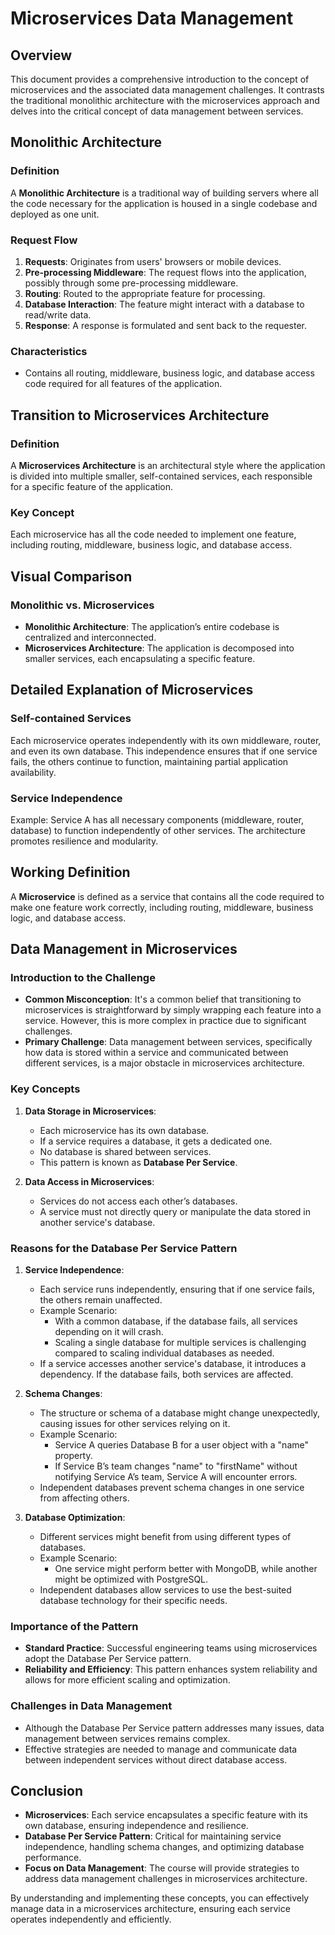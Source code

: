 # Microservices Data Management

## Overview

This document provides a comprehensive introduction to the concept of microservices and the associated data management challenges. It contrasts the traditional monolithic architecture with the microservices approach and delves into the critical concept of data management between services.

## Monolithic Architecture

### Definition

A **Monolithic Architecture** is a traditional way of building servers where all the code necessary for the application is housed in a single codebase and deployed as one unit.

### Request Flow

1. **Requests**: Originates from users' browsers or mobile devices.
2. **Pre-processing Middleware**: The request flows into the application, possibly through some pre-processing middleware.
3. **Routing**: Routed to the appropriate feature for processing.
4. **Database Interaction**: The feature might interact with a database to read/write data.
5. **Response**: A response is formulated and sent back to the requester.

### Characteristics

- Contains all routing, middleware, business logic, and database access code required for all features of the application.

## Transition to Microservices Architecture

### Definition

A **Microservices Architecture** is an architectural style where the application is divided into multiple smaller, self-contained services, each responsible for a specific feature of the application.

### Key Concept

Each microservice has all the code needed to implement one feature, including routing, middleware, business logic, and database access.

## Visual Comparison

### Monolithic vs. Microservices

- **Monolithic Architecture**: The application’s entire codebase is centralized and interconnected.
- **Microservices Architecture**: The application is decomposed into smaller services, each encapsulating a specific feature.

## Detailed Explanation of Microservices

### Self-contained Services

Each microservice operates independently with its own middleware, router, and even its own database. This independence ensures that if one service fails, the others continue to function, maintaining partial application availability.

### Service Independence

Example: Service A has all necessary components (middleware, router, database) to function independently of other services. The architecture promotes resilience and modularity.

## Working Definition

A **Microservice** is defined as a service that contains all the code required to make one feature work correctly, including routing, middleware, business logic, and database access.

## Data Management in Microservices

### Introduction to the Challenge

- **Common Misconception**: It's a common belief that transitioning to microservices is straightforward by simply wrapping each feature into a service. However, this is more complex in practice due to significant challenges.
- **Primary Challenge**: Data management between services, specifically how data is stored within a service and communicated between different services, is a major obstacle in microservices architecture.

### Key Concepts

1. **Data Storage in Microservices**:

   - Each microservice has its own database.
   - If a service requires a database, it gets a dedicated one.
   - No database is shared between services.
   - This pattern is known as **Database Per Service**.

2. **Data Access in Microservices**:
   - Services do not access each other’s databases.
   - A service must not directly query or manipulate the data stored in another service's database.

### Reasons for the Database Per Service Pattern

1. **Service Independence**:

   - Each service runs independently, ensuring that if one service fails, the others remain unaffected.
   - Example Scenario:
     - With a common database, if the database fails, all services depending on it will crash.
     - Scaling a single database for multiple services is challenging compared to scaling individual databases as needed.
   - If a service accesses another service's database, it introduces a dependency. If the database fails, both services are affected.

2. **Schema Changes**:

   - The structure or schema of a database might change unexpectedly, causing issues for other services relying on it.
   - Example Scenario:
     - Service A queries Database B for a user object with a "name" property.
     - If Service B’s team changes "name" to "firstName" without notifying Service A’s team, Service A will encounter errors.
   - Independent databases prevent schema changes in one service from affecting others.

3. **Database Optimization**:
   - Different services might benefit from using different types of databases.
   - Example Scenario:
     - One service might perform better with MongoDB, while another might be optimized with PostgreSQL.
   - Independent databases allow services to use the best-suited database technology for their specific needs.

### Importance of the Pattern

- **Standard Practice**: Successful engineering teams using microservices adopt the Database Per Service pattern.
- **Reliability and Efficiency**: This pattern enhances system reliability and allows for more efficient scaling and optimization.

### Challenges in Data Management

- Although the Database Per Service pattern addresses many issues, data management between services remains complex.
- Effective strategies are needed to manage and communicate data between independent services without direct database access.

## Conclusion

- **Microservices**: Each service encapsulates a specific feature with its own database, ensuring independence and resilience.
- **Database Per Service Pattern**: Critical for maintaining service independence, handling schema changes, and optimizing database performance.
- **Focus on Data Management**: The course will provide strategies to address data management challenges in microservices architecture.

By understanding and implementing these concepts, you can effectively manage data in a microservices architecture, ensuring each service operates independently and efficiently.
